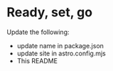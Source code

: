 # Ready, set, go

Update the following:

- update name in package.json
- update site in astro.config.mjs
- This README
